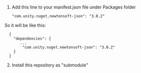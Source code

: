 1. Add this line to your manifest.json file under Packages folder
   ```
   "com.unity.nuget.newtonsoft-json": "3.0.2"
   ```

  So it will be like this:
  ```
    {
      "dependencies": {
         ...
          "com.unity.nuget.newtonsoft-json": "3.0.2"
      }
    }
  ```


2. Install this repository as "submodule"
